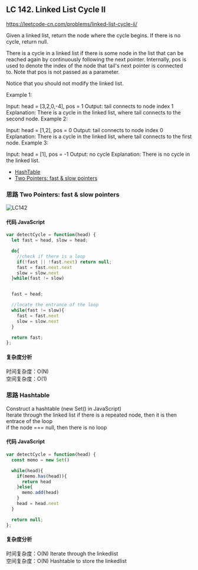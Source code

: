 ## LC 142. Linked List Cycle II

https://leetcode-cn.com/problems/linked-list-cycle-ii/

Given a linked list, return the node where the cycle begins. If there is no cycle, return null.

There is a cycle in a linked list if there is some node in the list that can be reached again by continuously following the next pointer. Internally, pos is used to denote the index of the node that tail's next pointer is connected to. Note that pos is not passed as a parameter.

Notice that you should not modify the linked list.

Example 1:

Input: head = [3,2,0,-4], pos = 1
Output: tail connects to node index 1
Explanation: There is a cycle in the linked list, where tail connects to the second node.
Example 2:

Input: head = [1,2], pos = 0
Output: tail connects to node index 0
Explanation: There is a cycle in the linked list, where tail connects to the first node.
Example 3:

Input: head = [1], pos = -1
Output: no cycle
Explanation: There is no cycle in the linked list.

- [HashTable](#思路-Hashtable)
- [Two Pointers: fast & slow pointers](#思路-Two-Pointers:-fast-&-slow-pointers)

### 思路 Two Pointers: fast & slow pointers

![LC142](!https://github.com/lilyzhaoyilu/LeetCode-Notes/blob/master/assets/Floyd'sCircleFinding.jpg)

#### 代码 JavaScript

```JavaScript
var detectCycle = function(head) {
  let fast = head, slow = head;

  do{
    //check if there is a loop
    if(!fast || !fast.next) return null;
    fast = fast.next.next
    slow = slow.next
  }while(fast != slow)


  fast = head;

  //locate the entrance of the loop
  while(fast != slow){
    fast = fast.next
    slow = slow.next
  }

  return fast;
};

```

#### 复杂度分析

时间复杂度：O(N) </br>
空间复杂度：O(1)

### 思路 Hashtable

Construct a hashtable (new Set() in JavaScript)  
Iterate through the linked list
if there is a repeated node, then it is then entrace of the loop  
if the node === null, then there is no loop

#### 代码 JavaScript

```JavaScript
var detectCycle = function(head) {
  const memo = new Set()

  while(head){
    if(memo.has(head)){
      return head
    }else{
      memo.add(head)
    }
    head = head.next
  }

  return null;
};

```

#### 复杂度分析

时间复杂度：O(N) Iterate through the linkedlist</br>
空间复杂度：O(N) Hashtable to store the linkedlist
